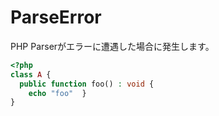 # ParseError
PHP Parserがエラーに遭遇した場合に発生します。

```php
<?php
class A {
  public function foo() : void {
    echo "foo"  }
}
```
